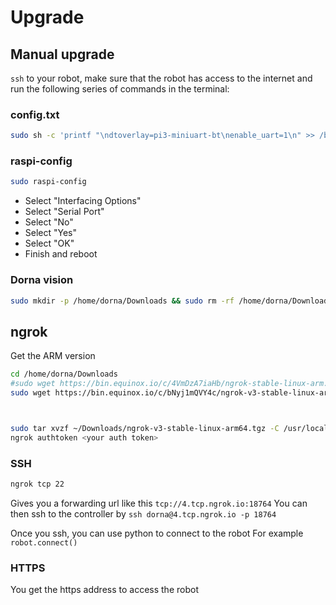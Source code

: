 # Upgrade

## Manual upgrade
`ssh` to your robot, make sure that the robot has access to the internet and run the following series of commands in the terminal:
### config.txt
```bash
sudo sh -c 'printf "\ndtoverlay=pi3-miniuart-bt\nenable_uart=1\n" >> /boot/config.txt'
```

### raspi-config
```bash
sudo raspi-config
```
- Select "Interfacing Options"
- Select "Serial Port"
- Select "No"
- Select "Yes"
- Select "OK"
- Finish and reboot

### Dorna vision
```bash
sudo mkdir -p /home/dorna/Downloads && sudo rm -rf /home/dorna/Downloads/upgrade && sudo mkdir /home/dorna/Downloads/upgrade && sudo git clone -b vision https://github.com/dorna-robotics/upgrade.git /home/dorna/Downloads/upgrade && cd /home/dorna/Downloads/upgrade && sudo sh setup.sh dorna_ta
```

## ngrok
Get the ARM version

```bash
cd /home/dorna/Downloads
#sudo wget https://bin.equinox.io/c/4VmDzA7iaHb/ngrok-stable-linux-arm.tgz
sudo wget https://bin.equinox.io/c/bNyj1mQVY4c/ngrok-v3-stable-linux-arm64.tgz



sudo tar xvzf ~/Downloads/ngrok-v3-stable-linux-arm64.tgz -C /usr/local/bin
ngrok authtoken <your auth token>
```
### SSH
```bash
ngrok tcp 22
```
Gives you a forwarding url like this `tcp://4.tcp.ngrok.io:18764`
You can then ssh to the controller by `ssh dorna@4.tcp.ngrok.io -p 18764`

Once you ssh, you can use python to connect to the robot
For example `robot.connect()`

### HTTPS
You get the https address to access the robot